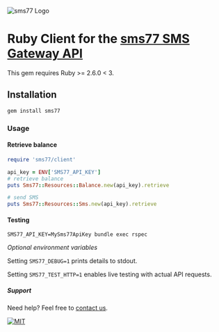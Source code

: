 ![](https://www.sms77.io/wp-content/uploads/2019/07/sms77-Logo-400x79.png "sms77 Logo")

# Ruby Client for the [sms77 SMS Gateway API](https://www.sms77.io/)
This gem requires Ruby >= 2.6.0 < 3.

## Installation

```gem install sms77```

### Usage

#### Retrieve balance

```ruby
require 'sms77/client'

api_key = ENV['SMS77_API_KEY']
# retrieve balance
puts Sms77::Resources::Balance.new(api_key).retrieve

# send SMS
puts Sms77::Resources::Sms.new(api_key).retrieve
```

#### Testing

```shell
SMS77_API_KEY=MySms77ApiKey bundle exec rspec
```

*Optional environment variables*

Setting ```SMS77_DEBUG=1``` prints details to stdout.

Setting ```SMS77_TEST_HTTP=1``` enables live testing with actual API requests.

##### Support

Need help? Feel free to [contact us](https://www.sms77.io/en/company/contact/).

[![MIT](https://img.shields.io/badge/License-MIT-teal.svg)](LICENSE)
